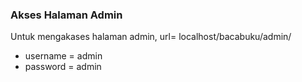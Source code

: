 <h3>Akses Halaman Admin</h3>
Untuk mengakases halaman admin, url= localhost/bacabuku/admin/ <br>
<ul>
  <li>username = admin</li>
  <li>password = admin</li>
</ul>
